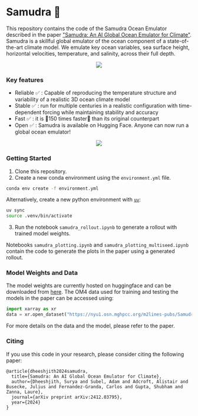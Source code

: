 # Samudra 🌊
This repository contains the code of the Samudra Ocean Emulator described in the paper ["Samudra: An AI Global Ocean Emulator for Climate"](https://arxiv.org/abs/2412.03795). Samudra is a skillful global emulator of the ocean component of a state-of-the-art climate model. We emulate key ocean variables, sea surface height, horizontal velocities, temperature, and salinity, across their full depth. 

<p align="center">
  <img src="/assets/globe.gif" >
</p>


### Key features

- Reliable ✅ : Capable of reproducing the temperature structure and variability of a realistic 3D ocean climate model
- Stable ✅ : run for multiple centuries in a realistic configuration with time-dependent forcing while maintaining stability and accuracy 
- Fast ✅ : it is 🚅150 times faster🚅 than its original counterpart 
- Open ✅ : Samudra is available on Hugging Face. Anyone can now run a global ocean emulator! 

<p align="center">
  <img src="/assets/enso.gif" >
</p>

### Getting Started
1. Clone this repository. 
2. Create a new conda environment using the `environment.yml` file.
```bash
conda env create -f environment.yml
```
Alternatively, create a new python environment with [`uv`](https://docs.astral.sh/uv/):
```bash
uv sync
source .venv/bin/activate
```

3. Run the notebook `samudra_rollout.ipynb` to generate a rollout with trained model weights.

Notebooks `samudra_plotting.ipynb` and `samudra_plotting_multiseed.ipynb` contain the code to generate the plots in the paper using a generated rollout.

### Model Weights and Data
The model weights are currently hosted on huggingface and can be downloaded from [here](https://huggingface.co/M2LInES/Samudra). The OM4 data used for training and testing the models in the paper can be accessed using: 

```python
import xarray as xr
data = xr.open_dataset("https://nyu1.osn.mghpcc.org/m2lines-pubs/Samudra/OM4", engine='zarr', chunks={})
```

For more details on the data and the model, please refer to the paper.

### Citing
If you use this code in your research, please consider citing the following paper:
```
@article{dheeshjith2024samudra,
  title={Samudra: An AI Global Ocean Emulator for Climate},
  author={Dheeshjith, Surya and Subel, Adam and Adcroft, Alistair and Busecke, Julius and Fernandez-Granda, Carlos and Gupta, Shubham and Zanna, Laure},
  journal={arXiv preprint arXiv:2412.03795},
  year={2024}
}
```
